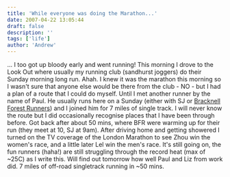 ```yaml
---
title: 'While everyone was doing the Marathon...'
date: 2007-04-22 13:05:44
draft: false
description: ''
tags: ['life']
author: 'Andrew'
---
```


... I too got up bloody early and went running! This morning I drove to the Look Out where usually my running club (sandhurst joggers) do their Sunday morning long run. Ahah. I knew it was the marathon this morning so I wasn't sure that anyone else would be there from the club - NO - but I had a plan of a route that I could do myself. Until I met another runner by the name of Paul. He usually runs here on a Sunday (either with SJ or [Bracknell Forest Runners](http://www.bracknell-forest-runners.org.uk/index.php)) and I joined him for 7 miles of single track. I will never know the route but I did occasionally recognise places that I have been through before. Got back after about 50 mins, where BFR were warming up for their run (they meet at 10, SJ at 9am). After driving home and getting showered I turned on the TV coverage of the London Marathon to see Zhou win the women's race, and a little later Lel win the men's race. It's still going on, the fun runners (haha!) are still struggling through the record heat (max of ~25C) as I write this. Will find out tomorrow how well Paul and Liz from work did. 7 miles of off-road singletrack running in ~50 mins.
